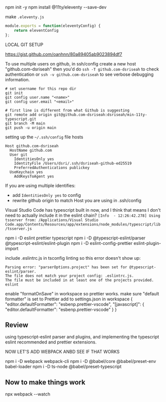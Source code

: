 npm init -y
npm install @11ty/eleventy --save-dev

make `.eleventy.js`
```js
module.exports = function(eleventyConfig) {
    return eleventConfig
};
```

LOCAL GIT SETUP

https://gist.github.com/oanhnn/80a89405ab9023894df7

To use multiple users on github, in ssh/config create a new host "github.com-dsriseah"
then you'd do `ssh -T github.com-dsriseah` to check authentication or `ssh -v github.com-dsriseah` to see verbose debugging information.


```
# set username for this repo dir
git init
git config user.name "<name>"
git config user.email "<email>"

# first line is different from what Github is suggesting
git remote add origin git@github.com-dsriseah:dsriseah/min-11ty-typescript.git
git branch -M main
git push -u origin main
```

setting up the `~/.ssh/config` file hosts
```
Host github.com-dsriseah
  HostName github.com
  User git
	IdentitiesOnly yes
	IdentityFile /Users/dsri/.ssh/dsriseah-github-ed25519
	PreferredAuthentications publickey
  UseKeychain yes
	AddKeysToAgent yes
```
If you are using multiple identifies:
* add `IdentitiesOnly yes` to config
* rewrite github origin to match Host you are using in .ssh/config


Visual Studio Code has typescript built in now, and I think that means I don't need to actually include it in the eslint chain?
`[Info  - 12:26:42.278] Using tsserver from: /Applications/Visual Studio Code.app/Contents/Resources/app/extensions/node_modules/typescript/lib/tsserver.js`

npm i -D eslint prettier typescript
npm i -D @typescript-eslint/parser @typescript-eslint/eslint-plugin 
npm i -D eslint-config-prettier eslint-plugin-import

include .eslintrc.js in tsconfig linting so this error doesn't show up:
```
Parsing error: "parserOptions.project" has been set for @typescript-eslint/parser.
The file does not match your project config: .eslintrc.js.
The file must be included in at least one of the projects provided. eslint
```
enable "formatOnSave" in workspace so prettier works.
make sure "default formatter" is set to Prettier
add to settings.json in workspace
{
  "editor.defaultFormatter": "esbenp.prettier-vscode",
  "[javascript]": {
    "editor.defaultFormatter": "esbenp.prettier-vscode"
  }
}

## Review

using typescript-eslint parser and plugins, and implementing the typescript eslint recommended and prettier extensions.

NOW LET'S ADD WEBPACK ANBD SEE IF THAT WORKS

npm i -D webpack webpack-cli
npm i -D @babel/core @babel/preset-env babel-loader
npm i -D ts-node @babel/preset-typescript

## Now to make things work
npx webpack --watch